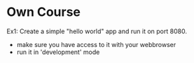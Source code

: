 Own Course
==========

Ex1:
Create a simple "hello world" app and run it on port 8080.
- make sure you have access to it with your webbrowser
- run it in 'development' mode

